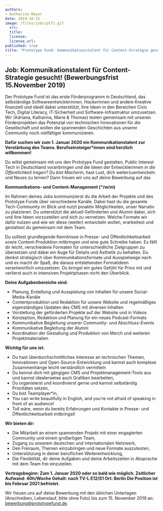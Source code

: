 ```yaml
---
authors: 
- Katharina Meyer
date: 2019-10-15
image: /files/jobs/ptf1.gif
  src: 
  title: 
  license:
  license_url: 
published: true
title: "Prototype Fund: Kommunikationstalent für Content-Strategie gesucht! (100%, ab Januar 2020)" 
---
```


## Job: Kommunikationstalent für Content-Strategie gesucht! (Bewerbungsfrist 15.November 2019)

Der Prototype Fund ist das erste Förderprogramm in Deutschland, das selbständige Softwareentwickler*innen, Hacker*innen und andere Kreative finanziell und ideell dabei unterstützt, ihre Ideen in den Bereichen Civic Tech, Digital Literacy, IT-Sicherheit und Software-Infrastruktur umzusetzen. Wir (Adriana, Katharina, Marie & Thomas) testen gemeinsam mit unseren Förderprojekten das Potenzial von technischen Innovationen für die Gesellschaft und wollen die spannenden Geschichten aus unserer Community noch vielfältiger kommunizieren.

**Dafür suchen wir zum 1. Januar 2020 ein Kommunikationstalent zur Verstärkung des Teams. Berufseinsteiger*innen sind herzlich willkommen!**

Du willst gemeinsam mit uns den Prototype Fund gestalten, Public Interest Tech in Deutschland voranbringen und die Ideen der Entwickler*innen in die Öffentlichkeit tragen?
Du bist Macher*in, hast Lust, dich weiterzuentwickeln und Neues zu lernen? Dann freuen wir uns auf deine Bewerbung auf das

**Kommunikations- und Content-Management (\*/w/m)**

Im Rahmen deines Jobs kommunizierst du die Arbeit der Projekte und des Prototype Funds über verschiedene Kanäle. Dabei hast du die gesamte Tech-Community im Blick und nutzt proaktiv Möglichkeiten, unser Narrativ zu platzieren. Du unterstützt die aktuell Geförderten und Alumni dabei, sich und ihre Ideen vorzustellen und sich zu vernetzen. Welche Formate wir dafür nutzen und wie wir diese (weiter) entwickeln wollen, erarbeitest und gestaltest du gemeinsam mit dem Team.

Du solltest grundlegende Kenntnisse in Presse- und Öffentlichkeitsarbeit sowie Content-Produktion mitbringen und eine gute Schreibe haben. Es fällt dir leicht, verschiedene Formaten für unterschiedliche Zielgruppen zu übersetzen und dabei ein Auge für Details und Ästhetik zu behalten. Du denkst strategisch über Kommunikationsformate und Ausspielwege nach und es macht dir Spaß, die daraus entstehenden Formatideen verantwortlich umzusetzen. Du bringst ein gutes Gefühl für Prios mit und verlierst auch in intensiven Projektphasen nicht den Überblick.

**Deine Aufgabenbereiche sind:**

- Planung, Erstellung und Ausspielung von Inhalten für unsere Social-Media-Kanäle
- Contentproduktion und Redaktion für unsere Website und regelmäßiges eigenständiges Updaten des CMS mit diversen Inhalten
- Vorstellung der geförderten Projekte auf der Website und in Videos
- Konzeption, Redaktion und Planung für ein neues Podcast-Formats
- Kommunikative Begleitung unserer Community- und Abschluss-Events
- Kommunikative Begleitung der Alumni
- Koordination der Gestaltung und Produktion von Merch und weiteren Projektmaterialien

**Wichtig für uns ist:**

- Du hast überdurchschnittliches Interesse an technischen Themen, Innovationen und Open-Source-Entwicklung und kannst auch komplexe Zusammenhänge leicht verständlich vermitteln
- Du kennst dich mit gängigen CMS und Projektmanagement-Tools aus und kannst idealerweise auch Grafiken bearbeiten,
- Du organisierst und koordinierst gerne und kannst selbständig Prioritäten setzen,
- Du bist Teamplayer*in,
- You can write beautifully in English, and you’re not afraid of speaking in front of an audience!
- Toll wäre, wenn du bereits Erfahrungen und Kontakte in Presse- und Öffentlichkeitsarbeit mitbringst!

**Wir bieten dir:**

- Die Mitarbeit an einem spannenden Projekt mit einer engagierten Community und einem großartigen Team,
- Zugang zu unserem deutschen und internationalen Netzwerk,
- Den Freiraum, Themen einzubringen und neue Formate auszutesten,
- Unterstützung in deiner beruflichen Weiterentwicklung,
- Die Flexibilität, dir deine Aufgaben und deine Arbeitszeiten in Absprache mit dem Team frei einzuteilen.

**Vertragsbeginn: Zum 1. Januar 2020 oder so bald wie möglich.
Zeitlicher Aufwand: 40h/Woche
Gehalt: nach TV-L E12/S1
Ort: Berlin
Die Position ist bis Februar 2021 befristet.**

Wir freuen uns auf deine Bewerbung mit den üblichen Unterlagen (Anschreiben, Lebenslauf, bitte ohne Foto) bis zum 15. November 2019 an: bewerbung@prototypefund.de.
